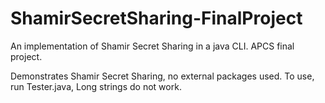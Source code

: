 # ShamirSecretSharing-FinalProject
An implementation of Shamir Secret Sharing in a java CLI. APCS final project. 

Demonstrates Shamir Secret Sharing, no external packages used. To use, run Tester.java, Long strings do not work.
